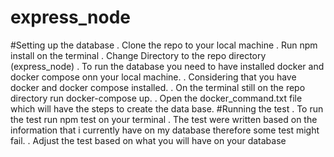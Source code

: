 # express_node
#Setting up the database
. Clone the repo to your local machine
. Run npm install on the terminal
. Change Directory to the repo directory (express_node)
. To run the database  you need to have installed docker and docker compose onn your local machine.
. Considering that you have docker and docker compose installed.
. On the terminal still on the repo directory  run docker-compose up.
. Open the docker_command.txt file which will have the steps to create the data base.
#Running the test
. To run the test run npm test on your terminal
. The test were written based on the information that i currently have on my database therefore some test might fail.
. Adjust the test based on what you will have on your database


